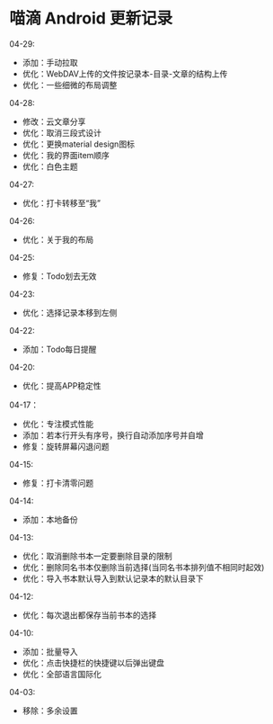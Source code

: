# 喵滴 Android 更新记录
04-29:
* 添加：手动拉取
* 优化：WebDAV上传的文件按记录本-目录-文章的结构上传
* 优化：一些细微的布局调整

04-28:
* 修改：云文章分享
* 优化：取消三段式设计
* 优化：更换material design图标
* 优化：我的界面item顺序
* 优化：白色主题

04-27:
* 优化：打卡转移至“我”

04-26:
* 优化：关于我的布局

04-25:
* 修复：Todo划去无效

04-23:
* 优化：选择记录本移到左侧

04-22:
* 添加：Todo每日提醒

04-20:
* 优化：提高APP稳定性

04-17：
* 优化：专注模式性能
* 添加：若本行开头有序号，换行自动添加序号并自增
* 修复：旋转屏幕闪退问题

04-15:
* 修复：打卡清零问题

04-14:
* 添加：本地备份

04-13:
* 优化：取消删除书本一定要删除目录的限制
* 优化：删除同名书本仅删除当前选择(当同名书本排列值不相同时起效)
* 优化：导入书本默认导入到默认记录本的默认目录下

04-12:
* 优化：每次退出都保存当前书本的选择

04-10:
* 添加：批量导入
* 优化：点击快捷栏的快捷键以后弹出键盘
* 优化：全部语言国际化

04-03:
* 移除：多余设置